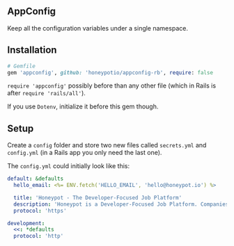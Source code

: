 AppConfig
---------
Keep all the configuration variables under a single namespace.

## Installation

```rb
# Gemfile
gem 'appconfig', github: 'honeypotio/appconfig-rb', require: false
```

`require 'appconfig'` possibly before than any other file (which in Rails is after `require 'rails/all'`).

If you use `Dotenv`, initialize it before this gem though.

## Setup

Create a `config` folder and store two new files called `secrets.yml` and `config.yml` (in a Rails app you only need the last one).

The `config.yml` could initially look like this:

```yml
default: &defaults
  hello_email: <%= ENV.fetch('HELLO_EMAIL', 'hello@honeypot.io') %>

  title: 'Honeypot - The Developer-Focused Job Platform'
  description: 'Honeypot is a Developer-Focused Job Platform. Companies apply to you with salary and tech stack upfront.'
  protocol: 'https'

development:
  <<: *defaults
  protocol: 'http'
```
